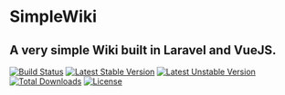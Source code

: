 # SimpleWiki

## A very simple Wiki built in Laravel and VueJS.

[![Build Status](https://travis-ci.org/bradbird1990/SimpleWiki.svg?branch=master)](https://travis-ci.org/bradbird1990/SimpleWiki)
[![Latest Stable Version](https://poser.pugx.org/bradbird1990/simplewiki/version)](https://packagist.org/packages/bradbird1990/simplewiki)
[![Latest Unstable Version](https://poser.pugx.org/bradbird1990/simplewiki/v/unstable)](//packagist.org/packages/bradbird1990/simplewiki)
[![Total Downloads](https://poser.pugx.org/bradbird1990/simplewiki/downloads)](https://packagist.org/packages/bradbird1990/simplewiki)
[![License](https://poser.pugx.org/bradbird1990/simplewiki/license)](https://packagist.org/packages/bradbird1990/simplewiki)
